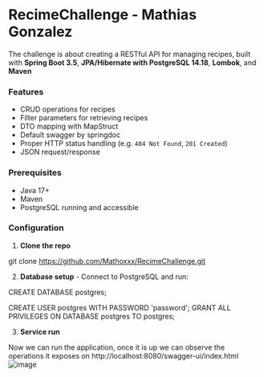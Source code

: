 # RecimeChallenge - Mathias Gonzalez
The challenge is about creating a RESTful API for managing recipes, built with 
**Spring Boot 3.5**, 
**JPA/Hibernate with PostgreSQL 14.18**, 
**Lombok**, and
**Maven**

### Features

- CRUD operations for recipes
- Filter parameters for retrieving recipes
- DTO mapping with MapStruct
- Default swagger by springdoc
- Proper HTTP status handling (e.g. `404 Not Found`, `201 Created`)
- JSON request/response

###  Prerequisites

- Java 17+
- Maven
- PostgreSQL running and accessible

###  Configuration

1. **Clone the repo**

git clone https://github.com/Mathoxxx/RecimeChallenge.git

2. **Database setup** -
Connect to PostgreSQL and run:

CREATE DATABASE postgres;

CREATE USER postgres WITH PASSWORD 'password';
GRANT ALL PRIVILEGES ON DATABASE postgres TO postgres;

3. **Service run**

Now we can run the application, once it is up we can observe the operations it exposes on http://localhost:8080/swagger-ui/index.html
![image](https://github.com/user-attachments/assets/92102c23-138f-44f7-a897-03caa06f0262)
